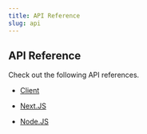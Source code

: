```yaml
---
title: API Reference
slug: api
---
```


## API Reference

Check out the following API references.

*   [Client](/api/client)&#x20;

*   [Next.JS](/api/nextjs)&#x20;

*   [Node.JS](/api/nodejs)&#x20;
